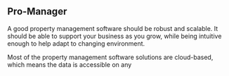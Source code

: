 ## Pro-Manager

A good property management software should be robust and scalable. It should be able to support your business as you grow, while being intuitive enough to help adapt to changing environment. 

Most of the property management software solutions are cloud-based, which means the data is accessible on any
